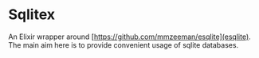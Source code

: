 Sqlitex
=======

An Elixir wrapper around [https://github.com/mmzeeman/esqlite](esqlite). The main aim here is to provide convenient usage of sqlite databases.
